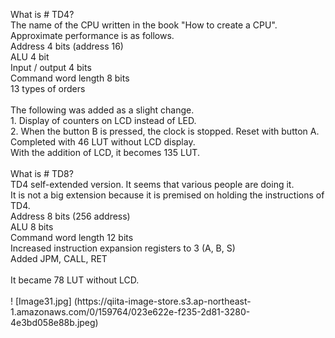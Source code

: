 <p>What is # TD4?<br>
The name of the CPU written in the book &quot;How to create a CPU&quot;.<br>
Approximate performance is as follows.<br>
Address 4 bits (address 16)<br>
ALU 4 bit<br>
Input / output 4 bits<br>
Command word length 8 bits<br>
13 types of orders<br>
<br>
The following was added as a slight change.<br>
1. Display of counters on LCD instead of LED.<br>
2. When the button B is pressed, the clock is stopped. Reset with button A.<br>
Completed with 46 LUT without LCD display.<br>
With the addition of LCD, it becomes 135 LUT.<br>
<br>
What is # TD8?<br>
TD4 self-extended version. It seems that various people are doing it.<br>
It is not a big extension because it is premised on holding the instructions of TD4.<br>
Address 8 bits (256 address)<br>
ALU 8 bits<br>
Command word length 12 bits<br>
Increased instruction expansion registers to 3 (A, B, S)<br>
Added JPM, CALL, RET<br>
<br>
It became 78 LUT without LCD.<br>
<br>
! [Image31.jpg] (https://qiita-image-store.s3.ap-northeast-1.amazonaws.com/0/159764/023e622e-f235-2d81-3280-4e3bd058e88b.jpeg) </p>
